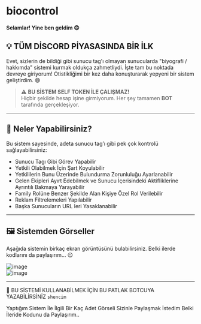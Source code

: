 # biocontrol
**Selamlar! Yine ben geldim 😊**

## 💡 TÜM DİSCORD PİYASASINDA BİR İLK

Evet, sizlerin de bildiği gibi sunucu tag'ı olmayan sunucularda "biyografi / hakkımda" sistemi kurmak oldukça zahmetliydi. İşte tam bu noktada devreye giriyorum! Otistikliğimi bir kez daha konuşturarak yepyeni bir sistem geliştirdim. 😄

> ⚠️ **BU SİSTEM SELF TOKEN İLE ÇALIŞMAZ!**  
> Hiçbir şekilde hesap işine girmiyorum. Her şey tamamen **BOT** tarafında gerçekleşiyor.

---

## 🎯 Neler Yapabilirsiniz?

Bu sistem sayesinde, adeta sunucu tag’ı gibi pek çok kontrolü sağlayabilirsiniz:

- Sunucu Tagı Gibi Görev Yapabilir
- Yetkili Olabilmek İçin Şart Koyulabilir
- Yetkililerin Bunu Üzerinde Bulundurma Zorunluluğu Ayarlanabilir
- Gelen Ekipleri Ayırt Edebilmek ve Sunucu İçerisindeki Aktifliklerine Ayrıntılı Bakmaya Yarayabilir
- Family Rolüne Benzer Şekilde Alan Kişiye Özel Rol Verilebilir
- Reklam Filtrelemeleri Yapılabilir
- Başka Sunucuların URL leri Yasaklanabilir

---

## 🖼️ Sistemden Görseller

Aşağıda sistemin birkaç ekran görüntüsünü bulabilirsiniz. Belki ilerde kodlarını da paylaşırım... 😉

![image](https://github.com/user-attachments/assets/80a40a89-59b3-4749-a39a-4fedf2bb6fce)  
![image](https://github.com/user-attachments/assets/f0cddeaf-3cfd-4d28-8f37-93b42f1991c2)

---

💬 BU SİSTEMİ KULLANABİLMEK İÇİN BU PATLAK BOTCUYA YAZABİLİRSİNİZ `shencim`


Yaptığım Sistem İle İlgili Bir Kaç Adet Görseli Sizinle Paylaşmak İstedim Belki İleride Kodunu da Paylaşırım..



